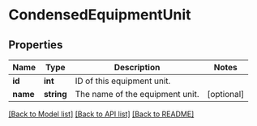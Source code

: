 # CondensedEquipmentUnit

## Properties
Name | Type | Description | Notes
------------ | ------------- | ------------- | -------------
**id** | **int** | ID of this equipment unit. | 
**name** | **string** | The name of the equipment unit. | [optional] 

[[Back to Model list]](../README.md#documentation-for-models) [[Back to API list]](../README.md#documentation-for-api-endpoints) [[Back to README]](../README.md)


